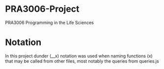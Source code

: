 # PRA3006-Project
PRA3006 Programming in the Life Sciences

# Notation
In this project dunder (__x) notation was used when naming functions (x) that may be called from other files, most notably the queries from queries.js